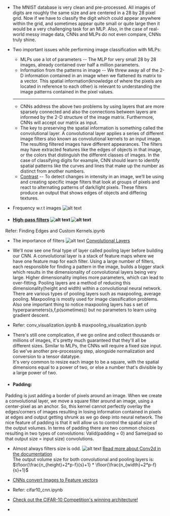  * The MNIST database is very clean and pre-processed. All images of digits are roughly the same size and are centered in a 28 by 28 pixel grid. Now if we have to classify the digit which could appear anywhere within the grid, and sometimes appear quite small or quite large then it would be a very challenging task for an MLP. Also, in the case of real-world messy image data, CNNs and MLPs do not even compare, CNNs truly shine.

* Two important issues while performing image classification with MLPs:
    - MLPs use a lot of parameters -- The MLP for very small 28 by 28 images, already contained over half a million parameters.
    - Information from the patterns in image -- We threw away all of the 2-D information contained in an image when we flattened its matrix to a vector. This spatial information(knowledge of where the pixels are located in reference to each other) is relevant to understanding the image patterns contained in the pixel values.
    - -----------------------------------------------------------------
    - CNNs address the above two problems by using layers that are more sparsely connected and also the connections between layers are informed by the 2-D structure of the image matrix. Furthermore, CNNs will accept our matrix as input.
    - The key to preserving the spatial information is something called the convolutional layer. A convolutional layer applies a series of different image filters also known as convolutional kernels to an input image. The resulting filtered images have different appearances. The filters may have extracted features like the edges of objects in that image, or the colors that distinguish the different classes of images. In the case of classifying digits for example, CNN should learn to identify spatial patterns like the curves and lines that make up the number as distinct from another numbers.
    - [Contrast](https://www.youtube.com/watch?v=hfqNqcEU6uI) -- To detect changes in intensity in an image, we’ll be using and creating specific image filters that look at groups of pixels and react to alternating patterns of dark/light pixels. These filters produce an output that shows edges of objects and differing textures.

 * Frequency w.r.t images ![alt text](Images/Frequency.png)

 * #### [High-pass filters](https://www.youtube.com/watch?v=OpcFn_H2V-Q) ![alt text](Images/Edges.png) ![alt text](Images/OpenCV.png)
 Refer: Finding Edges and Custom Kernels.ipynb

 * The importance of filters ![alt text](Images/CNN_layers.png) [Convolutional Layers](https://www.youtube.com/watch?v=RnM1D-XI--8)

 * We'll now see one final type of layer called pooling layer before building our CNN. A convolutional layer is a stack of feature maps where we have one feature map for each filter. Using a large number of filters, each responsible for finding a pattern in the image, builds a bigger stack which results in the dimensionality of convolutional layers being very large. Higher dimensionality implies more parameters, which can lead to over-fitting. Pooling layers are a method of reducing this dimensionality(height and width) within a convolutional neural network. There are various types of pooling layers such as maxpooling, average pooling. Maxpooling is mostly used for image classification problems. Also one important thing to notice maxpooling layers has s set of hyperparameters(s,f,p(sometimes)) but no parameters to learn using gradient descent.

 * Refer: conv_visualization.ipynb & maxpooling_visualization.ipynb

 * There's still one complication, if we go online and collect thousands or millions of images, it's pretty much guaranteed that they'll all be different sizes. Similar to MLPs, the CNNs will require a fixed size input. So we've another pre-processing step, alongside normalization and conversion to a tensor datatype.<br/>It's very common to resize each image to be a square, with the spatial dimensions equal to a power of two, or else a number that's divisible by a large power of two.

 * #### Padding:
 Padding is just adding a border of pixels around an image. When we create a convolutional layer, we move a square filter around an image, using a center-pixel as an anchor. So, this kernel cannot perfectly overlay the edges/corners of images resulting in losing information contained in pixels at edges and output getting shrunk as we go deep into neural network. The nice feature of padding is that it will allow us to control the spatial size of the output volumes. In terms of padding there are two common choices resulting in two types of convolutions: Valid(padding = 0) and Same(pad so that output size = input size) convolutions.

 * Almost always filters size is odd. ![alt text](Images/Conv2d.png) [Read more about Conv2d in the documentation](https://pytorch.org/docs/stable/nn.html#conv2d)  <br/> The output volume size for both convolutional and pooling layers is: $\floor{\frac{n_{height}+2*p-f}{s}+1} * \floor{\frac{n_{width}+2*p-f}{s}+1}$

 * [CNNs convert Images to Feature vectors](https://www.youtube.com/watch?v=g6QuiVno8zI)

 * Refer: cifar10_cnn.ipynb

 * [Check out the CIFAR-10 Competition's winning architecture!](http://blog.kaggle.com/2015/01/02/cifar-10-competition-winners-interviews-with-dr-ben-graham-phil-culliton-zygmunt-zajac/)

 * 
